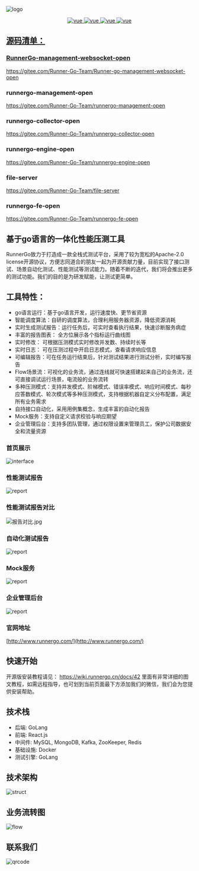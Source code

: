 ![logo](https://apipost.oss-cn-beijing.aliyuncs.com/kunpeng/images/log.png)


<p align="center">
  <a href="https://gitee.com/Runner-Go-Team/RunnerGo/releases/tag/v1.1.3">
    <img src="https://img.shields.io/badge/releases-v1.1.3-brightgreen.svg" alt="vue">
   <a href="https://gitee.com/Runner-Go-Team/RunnerGo/blob/main/LICENSE">
    <img src="https://img.shields.io/badge/license-Apache License 2.0-brightgreen.svg" alt="vue">
 <a href="https://gitee.com/Runner-Go-Team/RunnerGo/releases/tag/v1.0.4">
    <img src="https://img.shields.io/badge/download-18.3KB-brightgreen.svg" alt="vue">
   <a href="https://wiki.runnergo.cn/docs/">
    <img src="https://img.shields.io/badge/document-RunnerGo-brightgreen.svg" alt="vue">


## 源码清单：

### RunnerGo-management-websocket-open

https://gitee.com/Runner-Go-Team/Runner-go-management-websocket-open

### runnergo-management-open
https://gitee.com/Runner-Go-Team/runnergo-management-open

### runnergo-collector-open
https://gitee.com/Runner-Go-Team/runnergo-collector-open

### runnergo-engine-open
https://gitee.com/Runner-Go-Team/runnergo-engine-open

### file-server
https://gitee.com/Runner-Go-Team/file-server

### runnergo-fe-open
https://gitee.com/Runner-Go-Team/runnergo-fe-open



## 基于go语言的一体化性能压测工具

RunnerGo致力于打造成一款全栈式测试平台，采用了较为宽松的Apache-2.0 license开源协议，方便志同道合的朋友一起为开源贡献力量，目前实现了接口测试、场景自动化测试、性能测试等测试能力。随着不断的迭代，我们将会推出更多的测试功能。我们的目的是为研发赋能，让测试更简单。

## 工具特性：
- go语言运行：基于go语言开发，运行速度快、更节省资源
- 智能调度算法：自研的调度算法，合理利用服务器资源，降低资源消耗
- 实时生成测试报告：运行任务后，可实时查看执行结果，快速诊断服务病症
- 丰富的报告图表： 全方位展示各个指标运行曲线图
- 实时修改： 可根据压测模式实时修改并发数、持续时长等
- 实时日志： 可在压测过程中开启日志模式，查看请求响应信息
- 可编辑报告：可在任务运行结束后，针对测试结果进行测试分析，实时编写报告
- Flow场景流：可视化的业务流，通过连线就可快速搭建起来自己的业务流，还可直接调试运行场景，电流般的业务流转
- 多种压测模式：支持并发模式、阶梯模式、错误率模式、响应时间模式、每秒应答数模式、轮次模式等多种压测模式，支持根据机器自定义分布配置，满足所有业务需求
- 自持接口自动化，采用用例集概念，生成丰富的自动化报告
- Mock服务：支持自定义请求校验与响应期望
- 企业管理后台：支持多团队管理，通过权限设置来管理员工，保护公司数据安全和流量资源

### 首页展示
![interface](https://apipost.oss-cn-beijing.aliyuncs.com/kunpeng/images/home.jpg)

### 性能测试报告
![report](https://apipost.oss-cn-beijing.aliyuncs.com/kunpeng/images/stress_report.jpg)

### 性能测试报告对比
![报告对比.jpg](https://apipost.oss-cn-beijing.aliyuncs.com/kunpeng/images/contrast.jpg)

### 自动化测试报告
![report](https://apipost.oss-cn-beijing.aliyuncs.com/kunpeng/images/auto_report.jpg)

### Mock服务

![report](https://apipost.oss-cn-beijing.aliyuncs.com/kunpeng/images/mock.png)

### 企业管理后台

![report](https://apipost.oss-cn-beijing.aliyuncs.com/kunpeng/images/auto_report.jpg)

### 官网地址
[http://www.runnergo.com/](http://www.runnergo.com/)

## 快速开始

开源版安装教程请见： https://wiki.runnergo.cn/docs/42
里面有非常详细的图文教程，如需远程指导，也可划到当前页面最下方添加我们的微信，我们会为您提供安装帮助。


## 技术栈
- 后端: GoLang
- 前端: React.js
- 中间件: MySQL, MongoDB, Kafka, ZooKeeper, Redis
- 基础设施: Docker
- 测试引擎: GoLang

## 技术架构
![struct](https://apipost.oss-cn-beijing.aliyuncs.com/kunpeng/images/struct.png)

## 业务流转图
![flow](https://apipost.oss-cn-beijing.aliyuncs.com/kunpeng/images/flow.png)

## 联系我们
![qrcode](https://apipost.oss-cn-beijing.aliyuncs.com/kunpeng/lianxi.png)
